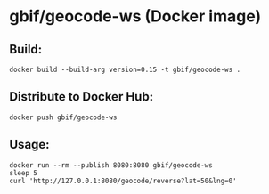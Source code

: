 # gbif/geocode-ws (Docker image)

## Build:
```
docker build --build-arg version=0.15 -t gbif/geocode-ws .
```

## Distribute to Docker Hub:
```
docker push gbif/geocode-ws
```

## Usage:
```
docker run --rm --publish 8080:8080 gbif/geocode-ws
sleep 5
curl 'http://127.0.0.1:8080/geocode/reverse?lat=50&lng=0'
```
